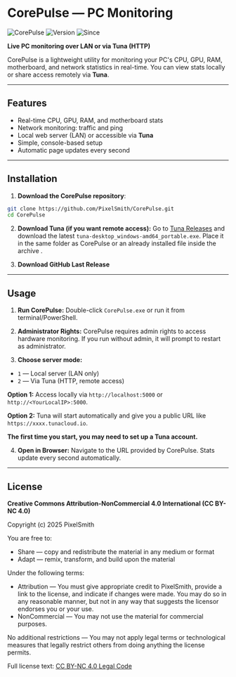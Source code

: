 # CorePulse — PC Monitoring

![CorePulse](https://img.shields.io/badge/author-PixelSmith-blue) ![Version](https://img.shields.io/badge/version-1.1-green) ![Since](https://img.shields.io/badge/founded-2025-orange)

**Live PC monitoring over LAN or via Tuna (HTTP)**

CorePulse is a lightweight utility for monitoring your PC's CPU, GPU, RAM, motherboard, and network statistics in real-time. You can view stats locally or share access remotely via **Tuna**.

---

## Features

* Real-time CPU, GPU, RAM, and motherboard stats
* Network monitoring: traffic and ping
* Local web server (LAN) or accessible via **Tuna**
* Simple, console-based setup
* Automatic page updates every second

---

## Installation

1. **Download the CorePulse repository**:

```bash
git clone https://github.com/PixelSmith/CorePulse.git
cd CorePulse
```

2. **Download Tuna (if you want remote access):**
   Go to [Tuna Releases](https://tuna.am/docs/guides/desktop/) and download the latest `tuna-desktop_windows-amd64_portable.exe`. Place it in the same folder as CorePulse or an already installed file inside the archive .

2. **Download GitHub Last Release**
---

## Usage

1. **Run CorePulse:**
   Double-click `CorePulse.exe` or run it from terminal/PowerShell.

2. **Administrator Rights:**
   CorePulse requires admin rights to access hardware monitoring. If you run without admin, it will prompt to restart as administrator.

3. **Choose server mode:**

* `1` — Local server (LAN only)
* `2` — Via Tuna (HTTP, remote access)

**Option 1:** Access locally via `http://localhost:5000` or `http://<YourLocalIP>:5000`.

**Option 2:** Tuna will start automatically and give you a public URL like `https://xxxx.tunacloud.io`.

**The first time you start, you may need to set up a Tuna account.**

4. **Open in Browser:**
   Navigate to the URL provided by CorePulse. Stats update every second automatically.

---

## License

**Creative Commons Attribution-NonCommercial 4.0 International (CC BY-NC 4.0)**

Copyright (c) 2025 PixelSmith

You are free to:

* Share — copy and redistribute the material in any medium or format
* Adapt — remix, transform, and build upon the material

Under the following terms:

* Attribution — You must give appropriate credit to PixelSmith, provide a link to the license, and indicate if changes were made. You may do so in any reasonable manner, but not in any way that suggests the licensor endorses you or your use.
* NonCommercial — You may not use the material for commercial purposes.

No additional restrictions — You may not apply legal terms or technological measures that legally restrict others from doing anything the license permits.

Full license text: [CC BY-NC 4.0 Legal Code](https://creativecommons.org/licenses/by-nc/4.0/legalcode)
